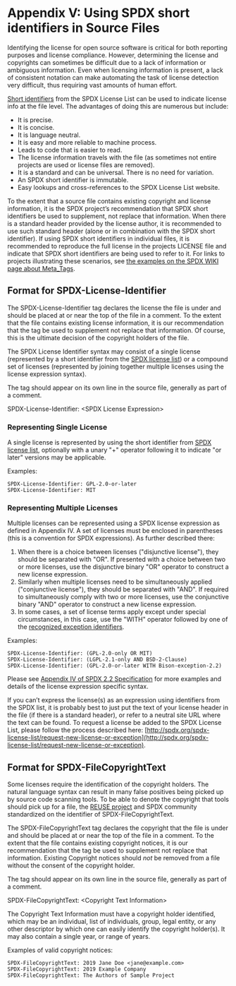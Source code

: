# Appendix V: Using SPDX short identifiers in Source Files

Identifying the license for open source software is critical for both reporting purposes and license compliance. However, determining the license and copyrights can sometimes be difficult due to a lack of information or ambiguous information. Even when licensing information is present, a lack of consistent notation can make automating the task of license detection very difficult, thus requiring vast amounts of human effort.

[Short identifiers](https://spdx.org/licenses/) from the SPDX License List can be used to indicate license info at the file level. The advantages of doing this are numerous but include:

* It is precise.
* It is concise.
* It is language neutral.
* It is easy and more reliable to machine process.
* Leads to code that is easier to read.
* The license information travels with the file (as sometimes not entire projects are used or license files are removed).
* It is a standard and can be universal. There is no need for variation.
* An SPDX short identifier is immutable.
* Easy lookups and cross-references to the SPDX License List website.

To the extent that a source file contains existing copyright and license information, it is the SPDX project’s recommendation that SPDX short identifiers be used to supplement, not replace that information. When there is a standard header provided by the license author, it is recommended to use such standard header (alone or in combination with the SPDX short identifier). If using SPDX short identifiers in individual files, it is recommended to reproduce the full license in the projects LICENSE file and indicate that SPDX short identifiers are being used to refer to it. For links to projects illustrating these scenarios, see [the examples on the SPDX WIKI page about Meta_Tags](https://wiki.spdx.org/view/Technical_Team/SPDX_Meta_Tags#Examples).

## Format for SPDX-License-Identifier

The SPDX-License-Identifier tag declares the license the file is under and should be placed at or near the top of the file in a comment. To the extent that the file contains existing license information, it is our recommendation that the tag be used to supplement not replace that information. Of course, this is the ultimate decision of the copyright holders of the file.

The SPDX License Identifier syntax may consist of a single license (represented by a short identifier from the [SPDX license list](https://spdx.org/licenses/)) or a compound set of licenses (represented by joining together multiple licenses using the license expression syntax).

The tag should appear on its own line in the source file, generally as part of a comment.

SPDX-License-Identifier: \<SPDX License Expression\>

### Representing Single License

A single license is represented by using the short identifier from [SPDX license list](https://spdx.org/licenses/), optionally with a unary "+" operator following it to indicate "or later" versions may be applicable.

Examples:

    SPDX-License-Identifier: GPL-2.0-or-later
    SPDX-License-Identifier: MIT

### Representing Multiple Licenses

Multiple licenses can be represented using a SPDX license expression as defined in Appendix IV. A set of licenses must be enclosed in parentheses (this is a convention for SPDX expressions). As further described there:

1. When there is a choice between licenses ("disjunctive license"), they should be separated with "OR". If presented with a choice between two or more licenses, use the disjunctive binary "OR" operator to construct a new license expression.
2. Similarly when multiple licenses need to be simultaneously applied ("conjunctive license"), they should be separated with "AND". If required to simultaneously comply with two or more licenses, use the conjunctive binary "AND" operator to construct a new license expression.
3. In some cases, a set of license terms apply except under special circumstances, in this case, use the "WITH" operator followed by one of the [recognized exception identifiers](https://spdx.org/licenses/exceptions-index.html).

Examples:

    SPDX-License-Identifier: (GPL-2.0-only OR MIT)
    SPDX-License-Identifier: (LGPL-2.1-only AND BSD-2-Clause)
    SPDX-License-Identifier: (GPL-2.0-or-later WITH Bison-exception-2.2)
    

Please see [Appendix IV of SPDX 2.2 Specification](./appendix-IV-SPDX-license-expressions.md) for more examples and details of the license expression specific syntax.

If you can’t express the license(s) as an expression using identifiers from the SPDX list, it is probably best to just put the text of your license header in the file (if there is a standard header), or refer to a neutral site URL where the text can be found. To request a license be added to the SPDX License List, please follow the process described here: [http://spdx.org/spdx-license-list/request-new-license-or-exception](http://spdx.org/spdx-license-list/request-new-license-or-exception).

## Format for SPDX-FileCopyrightText

Some licenses require the identification of the copyright holders.   The natural language syntax can result in many false positives being picked up by source code scanning tools.  To be able to denote the copyright that tools should pick up for a file, the [REUSE project](https://reuse.software/spec/) and SPDX community standardized on the identifier of SPDX-FileCopyrightText.   

The SPDX-FileCopyrightText tag declares the copyright that the file is under and should be placed at or near the top of the file in a comment. To the extent that the file contains existing copyright notices, it is our recommendation that the tag be used to supplement not replace that information. Existing Copyright notices should *not* be removed from a file without the consent of the copyright holder. 

The tag should appear on its own line in the source file, generally as part of a comment.

SPDX-FileCopyrightText: \<Copyright Text Information\>

The Copyright Text Information must have a copyright holder identified, which may be an individual, list of individuals, group, legal entity, or any other descriptor by which one can easily identify the copyright holder(s).    It may also contain a single year, or range of years.

Examples of valid copyright notices:

    SPDX-FileCopyrightText: 2019 Jane Doe <jane@example.com>
    SPDX-FileCopyrightText: 2019 Example Company
    SPDX-FileCopyrightText: The Authors of Sample Project

